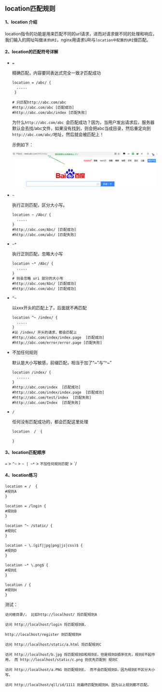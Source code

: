 ## location匹配规则



#### 1、location 介绍

location指令的功能是用来匹配不同的url请求，进而对请求做不同的处理和响应，我们输入的网址叫做`请求URI`，nginx用请求URI与`location中配置的URI`做匹配。



#### 2、location的匹配符号详解

- `=`

  精确匹配，内容要同表达式完全一致才匹配成功

  ```shell
  location = /abc/ {
    .....
   }
          
  # 只匹配http://abc.com/abc
  #http://abc.com/abc [匹配成功]
  #http://abc.com/abc/index [匹配失败]
  ```

  为什么`http://abc.com/abc `会匹配成功？因为，当用户发出请求后，服务器默认会去找/abc文件，如果没有找到，则会把abc当成目录，然后重定向到`http://abc.com/abc/`地址，然后就会被匹配上！

  示例如下：

  ![avatar](./images/v210a2c9d40w.webp)

- `~`

  执行正则匹配，区分大小写。

  ```shell
  location ~ /Abc/ {
    .....
  }
  #http://abc.com/Abc/ [匹配成功]
  #http://abc.com/abc/ [匹配失败]
  ```

  

- `~*`

  执行正则匹配，忽略大小写

  ```shell
  location ~* /Abc/ {
    .....
  }
  # 则会忽略 uri 部分的大小写
  #http://abc.com/Abc/ [匹配成功]
  #http://abc.com/abc/ [匹配成功]
  ```

  

- `^~`

  以xxx开头的匹配上了，后面就不再匹配

  ```shell
  location ^~ /index/ {
    .....
  }
  #以 /index/ 开头的请求，都会匹配上
  #http://abc.com/index/index.page  [匹配成功]
  #http://abc.com/error/error.page [匹配失败]
  ```

- 不加任何规则

  默认是大小写敏感，前缀匹配，相当于加了“~”与“^~”

  ```shell
  location /index/ {
    ......
  }
  #http://abc.com/index  [匹配成功]
  #http://abc.com/index/index.page  [匹配成功]
  #http://abc.com/test/index  [匹配失败]
  #http://abc.com/Index  [匹配失败]
  ```

- `/`

  任何没有匹配成功的，都会匹配这里处理

  ```shell
  location  /  {
  
  }
  ```

  



#### 3、location匹配顺序

`=` > `^~` > `~ | ~*` > `不加任何规则匹配` > `/





#### 4、location练习

```shell
location = /  {
#规则A
}

location = /login {
#规则B
}

location ^~ /static/ {
#规则C
}

location ~ \.(gif|jpg|png|js|css)$ {
#规则D
}

location ~* \.png$ {
#规则E
}

location / {
#规则H
}
```

测试：

```shell
访问根目录/， 比如http://localhost/ 将匹配规则A

访问 http://localhost/login 将匹配规则B，

http://localhost/register 则匹配规则H

访问 http://localhost/static/a.html 将匹配规则C

访问 http://localhost/b.jpg 将匹配规则D和规则E，但是规则D顺序优先，规则E不起作用， 而 http://localhost/static/c.png 则优先匹配到 规则C

访问 http://localhost/a.PNG 则匹配规则E， 而不会匹配规则D，因为规则E不区分大小写。

访问 http://localhost/qll/id/1111 则最终匹配到规则H，因为以上规则都不匹配。
```

